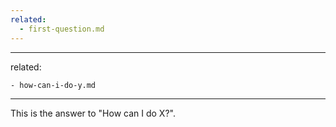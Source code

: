 ```yaml
---
related:
  - first-question.md
---
```


---

related:

    - how-can-i-do-y.md

---

This is the answer to "How can I do X?".

